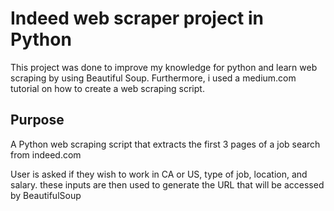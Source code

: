 # Indeed web scraper project in Python
This project was done to improve my knowledge for python and learn web scraping by using Beautiful Soup. Furthermore, i used a medium.com tutorial on how to create a web scraping script. 

## Purpose 
A Python web scraping script that extracts the first 3 pages of a job search from indeed.com

User is asked if they wish to work in CA or US, type of job, location, and salary. these inputs are then used to generate the URL that will be accessed by BeautifulSoup





